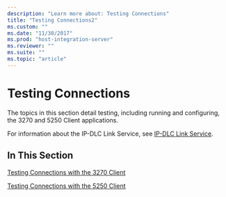 ```yaml
---
description: "Learn more about: Testing Connections"
title: "Testing Connections2"
ms.custom: ""
ms.date: "11/30/2017"
ms.prod: "host-integration-server"
ms.reviewer: ""
ms.suite: ""
ms.topic: "article"
---
```

# Testing Connections
The topics in this section detail testing, including running and configuring, the 3270 and 5250 Client applications.  
  
 For information about the IP-DLC Link Service, see [IP-DLC Link Service](./ip-dlc-link-service2.md).  
  
## In This Section  
 [Testing Connections with the 3270 Client](../core/testing-connections-with-the-3270-client2.md)  
  
 [Testing Connections with the 5250 Client](../core/testing-connections-with-the-5250-client2.md)
